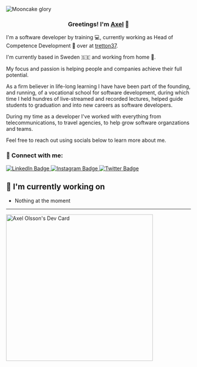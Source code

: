 ![Mooncake glory](https://media.giphy.com/headers/finalspacetbs/haE7tJCobSqC.gif)


<h3 align="center">
Greetings! I'm <a href="https://codestro.dev/" target="_blank" rel="noreferrer">Axel</a> 👋
</h3>

I'm a software developer by training 💻, currently working as Head of Competence Development 🧠 over at [tretton37](https://tretton37.com).

I'm currently based in Sweden 🇸🇪 and working from home 🏡. 

My focus and passion is helping people and companies achieve their full potential.

As a firm believer in life-long learning I have have been part of the founding, and running, of a vocational school for software development, during which time I held hundres of live-streamed and recorded lectures, helped guide students to graduation and into new careers as software developers.

During my time as a developer I've worked with everything from telecommunications, to travel agencies, to help grow software organzations and teams.

Feel free to reach out using socials below to learn more about me.

### 🔌 Connect with me:

<div id="badges">
  <a href="https://www.linkedin.com/in/axelolsson/">
    <img src="https://img.shields.io/badge/LinkedIn-blue?style=for-the-badge&logo=linkedin&logoColor=white" alt="LinkedIn Badge"/>
  </a>
  <a href="https://instagram.com/axelerated">
    <img src="https://img.shields.io/badge/Instagram-red?style=for-the-badge&logo=instagram&logoColor=white" alt="Instagram Badge"/>
  </a>
  <a href="https://twitter.com/axelolsson">
    <img src="https://img.shields.io/badge/Twitter-blue?style=for-the-badge&logo=twitter&logoColor=white" alt="Twitter Badge"/>
  </a>
</div>

## 🧰 I'm currently working on

- Nothing at the moment

---

<a href="https://app.daily.dev/axelerated"><img src="https://api.daily.dev/devcards/11b7f4f243944a3b94122ec054346e25.png?r=a1t" width="400" alt="Axel Olsson's Dev Card"/></a>
